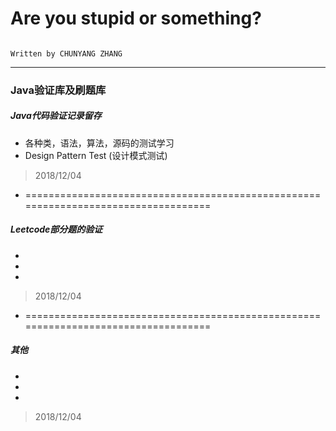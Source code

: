 # Are you stupid or something?

                                                                                  Written by CHUNYANG ZHANG
---
### Java验证库及刷题库
##### Java代码验证记录留存
* 各种类，语法，算法，源码的测试学习
* Design Pattern Test (设计模式测试)
> 2018/12/04
 
* ===================================================================================
##### Leetcode部分题的验证
* 
* 
* 
> 2018/12/04
* ===================================================================================
##### 其他
* 
* 
* 
> 2018/12/04

